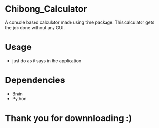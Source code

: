 # Chibong_Calculator
A console based calculator made using time package. This calculator gets the job done without any GUI. 

# Usage
* just do as it says in the application

# Dependencies
* Brain
* Python

# Thank you for downnloading :)
